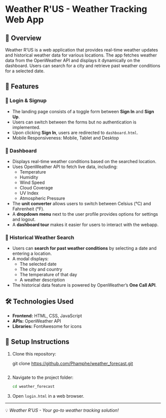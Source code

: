# Weather R'US - Weather Tracking Web App

## 📌 Overview

Weather R’US is a web application that provides real-time weather updates and historical weather data for various locations.
The app fetches weather data from the OpenWeather API and displays it dynamically on the dashboard. Users can search for a city and retrieve past weather conditions for a selected date.

## 🌟 Features

### 🔹 Login & Signup

- The landing page consists of a toggle form between **Sign In** and **Sign Up**.
- Users can switch between the forms but no authentication is implemented.
- Upon clicking **Sign In**, users are redirected to `dashboard.html`.
- Mobile Responsiveness: Mobile, Tablet and Desktop

### 🔹 Dashboard

- Displays real-time weather conditions based on the searched location.
- Uses OpenWeather API to fetch live data, including:
  - Temperature
  - Humidity
  - Wind Speed
  - Cloud Coverage
  - UV Index
  - Atmospheric Pressure
- The **unit converter** allows users to switch between Celsius (°C) and Fahrenheit (°F).
- A **dropdown menu** next to the user profile provides options for settings and logout.
- A **dashboard tour** makes it easier for users to interact with the webapp.

### 🔹 Historical Weather Search

- Users can **search for past weather conditions** by selecting a date and entering a location.
- A modal displays:
  - The selected date
  - The city and country
  - The temperature of that day
  - A weather description
- The historical data feature is powered by OpenWeather’s **One Call API**.

## 🛠️ Technologies Used

- **Frontend:** HTML, CSS, JavaScript
- **APIs:** OpenWeather API
- **Libraries:** FontAwesome for icons

## 🚀 Setup Instructions

1. Clone this repository:

   git clone https://github.com/Phamphe/weather_forecast.git

   ```

   ```

2. Navigate to the project folder:
   ```sh
   cd weather_forecast
   ```
3. Open `login.html` in a web browser.

---

💡 _Weather R’US - Your go-to weather tracking solution!_
